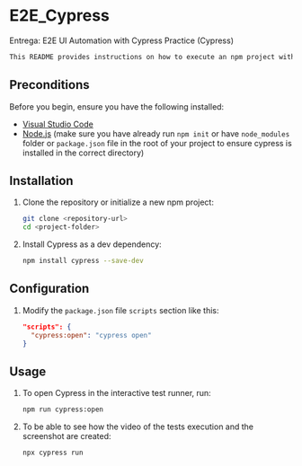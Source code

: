 # E2E_Cypress
Entrega: E2E UI Automation with Cypress Practice (Cypress)

   ```bash
This README provides instructions on how to execute an npm project with Cypress in Visual Studio Code.
   ```
## Preconditions
Before you begin, ensure you have the following installed:
- [Visual Studio Code](https://code.visualstudio.com/)
- [Node.js](https://nodejs.org/) (make sure you have already run `npm init` or have `node_modules` folder or `package.json` file in the root of your project to ensure cypress is installed in the correct directory)

## Installation
1. Clone the repository or initialize a new npm project:
   ```bash
   git clone <repository-url>
   cd <project-folder>
   ```
2. Install Cypress as a dev dependency:
   ```bash
   npm install cypress --save-dev
   ```

## Configuration
1. Modify the `package.json` file `scripts` section like this:
   ```json
   "scripts": {
     "cypress:open": "cypress open"
   }
   ```

## Usage
1. To open Cypress in the interactive test runner, run:
   ```bash
   npm run cypress:open
   ```
2. To be able to see how the video of the tests execution and the screenshot are created:
   ```bash
   npx cypress run
   ```





